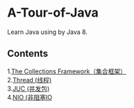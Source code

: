 # A-Tour-of-Java
Learn Java using by Java 8.  

## Contents  

1.[The Collections Framework（集合框架）](./Collection)  
2.[Thread (线程) ](./Thread)  
3.[JUC (并发包)](./JUC)  
4.[NIO (非阻塞IO](./NIO)  